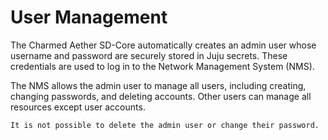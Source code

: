 # User Management

The Charmed Aether SD-Core automatically creates an admin user whose username and password are securely stored in Juju secrets. These credentials are used to log in to the Network Management System (NMS).

The NMS allows the admin user to manage all users, including creating, changing passwords, and deleting accounts. Other users can manage all resources except user accounts.

```{note}
It is not possible to delete the admin user or change their password.
```
